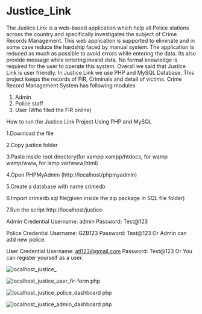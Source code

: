 # Justice_Link
The Justice Link is a web-based application which help all Police stations across the country and specifically investigates the subject of Crime Records Management.
This web application is supported to eliminate and in some case reduce the hardship faced by manual system. The application is reduced as much as possible to avoid errors while entering the data. Its also provide message while entering invalid data. No formal knowledge is required for the user to operate this system. Overall we said that Justice Link is user friendly. 
In Justice Link we use PHP and MySQL Database. This project keeps the records of FIR, Criminals and detail of victims. Crime Record Management System has following modules
1)	Admin
2)	Police staff
3)	User (Who filed the FIR online)

How to run the Justice Link Project Using PHP and MySQL

1.Download the file

2.Copy justice folder

3.Paste inside root directory(for xampp xampp/htdocs, for wamp wamp/www, for lamp var/www/html)

4.Open PHPMyAdmin (http://localhost/phpmyadmin)

5.Create a database with name crimedb

6.Import crimedb.sql file(given inside the zip package in SQL file folder)

7.Run the script http://localhost/justice

Admin Credential
Username: admin
Password: Test@123

Police Credential
Username: GZB123
Password: Test@123
Or Admin can add new police.

User Credential
Username: atl123@gmail.com
Password: Test@123
Or You can register yourself as a user.

![localhost_justice_](https://github.com/user-attachments/assets/bbe722fc-6bdc-43a4-8ba8-03e57959eafa)

![localhost_justice_user_fir-form php](https://github.com/user-attachments/assets/5ecfb84d-43f8-4447-80e9-cb5f9500a042)

![localhost_justice_police_dashboard php](https://github.com/user-attachments/assets/8d62b6d4-66f9-49c7-8262-13665a05a116)

![localhost_justice_admin_dashboard php](https://github.com/user-attachments/assets/62db1bdf-944e-48dc-bf15-0be77dfb2c6a)



